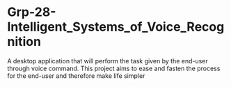 # Grp-28-Intelligent_Systems_of_Voice_Recognition
A desktop application that will perform the task given by the end-user through voice command. This project aims to ease and fasten the process for the end-user and therefore make life simpler
